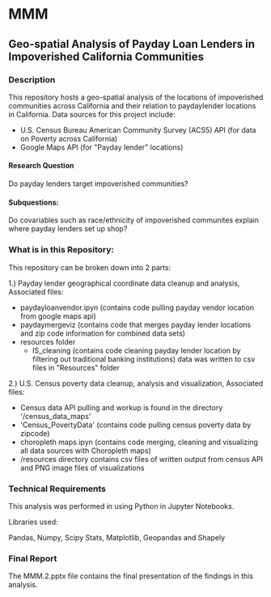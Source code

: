 # MMM
## Geo-spatial Analysis of Payday Loan Lenders in Impoverished California Communities
### Description
This repository hosts a geo-spatial analysis of the locations of impoverished communities across California and their relation to  paydaylender locations in California. Data sources for this project include: 
* U.S. Census Bureau American Community Survey (ACS5) API (for data on Poverty across California)
* Google Maps API (for "Payday lender" locations)
#### Research Question
Do payday lenders target impoverished communities? 
#### Subquestions: 
Do covariables such as race/ethnicity of impoverished communites explain where payday lenders set up shop? 

### What is in this Repository:

This repository can be broken down into 2 parts: 

1.) Payday lender geographical coordinate data cleanup and analysis, 
Associated files: 
* paydayloanvendor.ipyn (contains code pulling payday vendor location from google maps api)
* paydaymergeviz (contains code that merges payday lender locations and zip code information for combined data sets)
* resources folder
     * IS_cleaning (contains code cleaning payday lender location by filtering out traditional banking institutions) 
        data was written to csv files in "Resources" folder
    
2.) U.S. Census poverty data cleanup, analysis and visualization, Associated files: 
* Census data API pulling and workup is found in the directory '/census_data_maps'
* 'Census_PovertyData' (contains code pulling census poverty data by zipcode)
* choropleth maps.ipyn (contains code merging, cleaning and visualizing all data sources with Choropleth maps)
* /resources directory contains csv files of written output from census API and PNG image files of visualizations
    

### Technical Requirements
This analysis was performed in using Python in Jupyter Notebooks.

Libraries used: 

Pandas, Numpy, Scipy Stats, Matplotlib, Geopandas and Shapely

### Final Report

The MMM.2.pptx file contains the final presentation of the findings in this analysis. 
